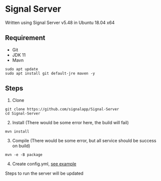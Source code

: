 # Signal Server
Written using Signal Server v5.48 in Ubuntu 18.04 x64

## Requirement
- Git
- JDK 11
- Mavn

```
sudo apt update
sudo apt install git default-jre maven -y
```

## Steps
1. Clone 
```
git clone https://github.com/signalapp/Signal-Server
cd Signal-Server
```

2. Install (There would be some error here, the build will fail)
```
mvn install
```

3. Compile (There would be some error, but all service should be success on build)
```
mvn -e -B package
```

4. Create config.yml, [see example](./config.yml)

Steps to run the server will be updated
